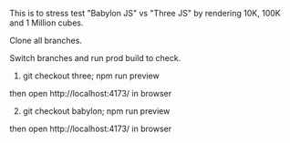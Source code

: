 This is to stress test "Babylon JS" vs "Three JS" by rendering
10K, 100K and 1 Million cubes.

Clone all branches.

Switch branches and run prod build to check.

1. git checkout three; npm run preview

then open http://localhost:4173/ in browser

2. git checkout babylon; npm run preview

then open http://localhost:4173/ in browser
